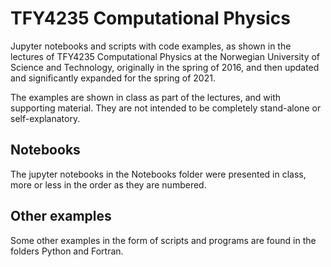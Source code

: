 # TFY4235 Computational Physics
Jupyter notebooks and scripts with code examples, as shown in the lectures of
TFY4235 Computational Physics at the Norwegian University of Science and Technology,
originally in the spring of 2016, and then updated and significantly expanded for
the spring of 2021.

The examples are shown in class as part of the lectures, and with
supporting material. They are not intended to be completely stand-alone or
self-explanatory.

## Notebooks
The jupyter notebooks in the Notebooks folder were presented in class, more or less in the
order as they are numbered.

## Other examples
Some other examples in the form of scripts and programs are found in the folders Python and Fortran.
